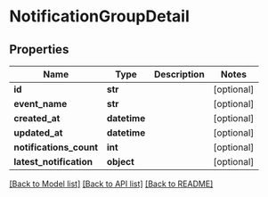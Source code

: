 # NotificationGroupDetail

## Properties
Name | Type | Description | Notes
------------ | ------------- | ------------- | -------------
**id** | **str** |  | [optional] 
**event_name** | **str** |  | [optional] 
**created_at** | **datetime** |  | [optional] 
**updated_at** | **datetime** |  | [optional] 
**notifications_count** | **int** |  | [optional] 
**latest_notification** | **object** |  | [optional] 

[[Back to Model list]](../README.md#documentation-for-models) [[Back to API list]](../README.md#documentation-for-api-endpoints) [[Back to README]](../README.md)


